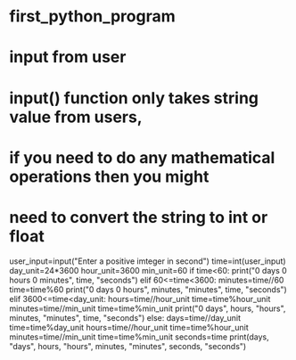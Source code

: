 # first_python_program
# input from user
# input() function only takes string value from users,
# if you need to do any mathematical operations then you might
# need to convert the string to int or float
user_input=input("Enter a positive imteger in second")
time=int(user_input)
day_unit=24*3600
hour_unit=3600
min_unit=60
if time<60:
    print("0 days 0 hours 0 minutes", time, "seconds")
elif 60<=time<3600:
    minutes=time//60
    time=time%60
    print("0 days 0 hours", minutes, "minutes", time, "seconds")
elif 3600<=time<day_unit:
    hours=time//hour_unit
    time=time%hour_unit
    minutes=time//min_unit
    time=time%min_unit
    print("0 days", hours, "hours", minutes, "minutes", time, "seconds")
else:
    days=time//day_unit
    time=time%day_unit
    hours=time//hour_unit
    time=time%hour_unit
    minutes=time//min_unit
    time=time%min_unit
    seconds=time
    print(days, "days", hours, "hours", minutes, "minutes", seconds, "seconds")
